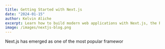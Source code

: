 ```yaml
---
title: Getting Started with Next.js
date: "2024-01-15"
author: Kelvin Aliche
excerpt: Learn how to build modern web applications with Next.js, the React framework for production.
image: /images/nextjs-blog.png
---
```


Next.js has emerged as one of the most popular framewor